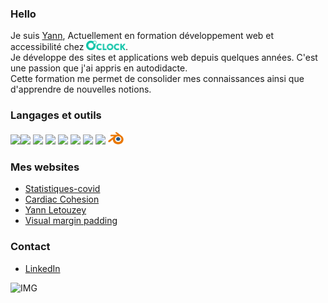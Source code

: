 ### Hello

Je suis [Yann](https://yannletouzey.github.io),
Actuellement en formation développement web et accessibilité chez [<img src="img/logo-full.svg" alt="Logo OClock" class="logo-oclock" height="15px">](https://oclock.io/).   
Je développe des sites et applications web depuis quelques années. C'est une passion que j'ai appris en autodidacte.<br>
Cette formation me permet de consolider mes connaissances ainsi que d'apprendre de nouvelles notions.

### Langages et outils
<img src="https://cdn.jsdelivr.net/gh/devicons/devicon/icons/html5/html5-original.svg" width="20px"/><img src="https://cdn.jsdelivr.net/gh/devicons/devicon/icons/css3/css3-original.svg"  width="20px"/> <img src="https://cdn.jsdelivr.net/gh/devicons/devicon/icons/javascript/javascript-original.svg"  width="20px"/> <img src="https://cdn.jsdelivr.net/gh/devicons/devicon/icons/php/php-original.svg"  width="20px"/> <img src="https://cdn.jsdelivr.net/gh/devicons/devicon/icons/mysql/mysql-original.svg"  width="20px"/> <img src="https://cdn.jsdelivr.net/gh/devicons/devicon/icons/threejs/threejs-original.svg"  width="20px"/> <img src="https://cdn.jsdelivr.net/gh/devicons/devicon/icons/git/git-original.svg" width="20px"/> <img src="https://cdn.jsdelivr.net/gh/devicons/devicon/icons/markdown/markdown-original.svg" width="20px"/> <img src="./img/blender.png" width="25px" />

### Mes websites

- [Statistiques-covid](https://statistiques-covid.com)
- [Cardiac Cohesion](https://cardiac-cohesion.vercel.app)
- [Yann Letouzey](https://yannletouzey.github.io)
- [Visual margin padding](https://visual-padding-margin-css.vercel.app)

### Contact

- [LinkedIn](https://www.linkedin.com/in/yann-letouzey-84374524b/)

![IMG](./img/animate_letters_yann.gif)
